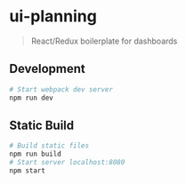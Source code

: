 # ui-planning

> React/Redux boilerplate for dashboards

## Development

``` bash
# Start webpack dev server
npm run dev
```
## Static Build

``` bash
# Build static files
npm run build
# Start server localhost:8080
npm start
```
